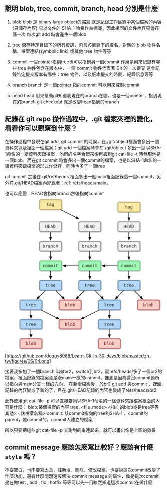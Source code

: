 
##  說明 blob, tree, commit, branch, head 分別是什麼
1. blob
blob 是 binary large object的縮寫
就是紀錄工作目錄中某個檔案的內容(只儲存內容)
它以文件的 SHA-1 哈希作為標識，因此相同的文件內容只會存儲一次
每次git add 時會產生一個blob

2. tree
儲存特定目錄下的所有資訊，包含該目錄下的檔名、對應的 blob 物件名稱、檔案連結(symbolic link) 或其他 tree 物件等等

3. commit
一個pointer指到tree也可以指到另一個commit
作用是用來記錄有哪些 tree 物件包含在版本中，一個 commit 物件代表著 Git 的一次提交
還會記錄特定提交版本有哪些：tree 物件、以及版本提交的時間、紀錄訊息等等

4. branch 
branch 是一個pointer 指向commit 可以用來控制commit

5. head
head 用來幫助git知道我現在的branch在哪，也是一個pointer，指到現在的branch
git checkout 就是改變head指到的branch

## 紀錄在 git repo 操作過程中，.git 檔案夾裡的變化，看看你可以觀察到什麼？
在操作過程中發現在git add, git commit 的時候，在./git/object裡面會多出一個資料夾以及裡面一個檔案；git add 一個檔案時會在./git/object 多出一個 以SHA-1命名的一組資料夾跟檔案，他們的名字合起來後再丟到git cat-file -t 時發現他是一個blob，而在git commit 時會多出一個commit的檔案，也是以SHA-1命名的一組資料夾跟檔案的形式作儲存，同時也多了一個tree

git commit 之後在.git/ref/heads 裡面多出一個main裡面記錄這一個commit，另外在.git/HEAD檔案內紀錄著：ref: refs/heads/main。

也可以應證：HEAD會指向branch然後指向commit
![](image/relationship.png)
[https://github.com/doggy8088/Learn-Git-in-30-days/blob/master/zh-tw/figures/06/04.png]

接著我多加了一個branch 叫做br2，switch到br2，而refs/heads/多了一個br2的檔案，裡面記錄的檔案竟是跟main一樣的commit，推測是因為還沒commit過所以指向與main分支一樣的方向，
在新增檔案後，於br2 git add 與commit ，裡面記錄的內容變成了新的了，且在.git/HEAD記錄的內容也變成了refs/heads/br2

此外使用git cat-file -p 可以直接查詢以SHA-1命名的一組資料夾跟檔案裡面的內容是什麼：
blob:某個檔案的內容
tree: <file_mode> <指向的blob或是tree等等其他> <該檔案名稱>
commit: 該commit指向的tree的SHA-1 ，commit的parent，誰commit的，commit人建立的檔案

所以只要把這些git cat-file -p 查詢到的串連起來，就可以畫出像是上圖的效果
##  commit message 應該怎麼寫比較好？應該有什麼 `style` 嗎？
不要空白，也不要寫太長，註新增、刪除、修改檔案，也要說這次commit改變了什麼功能，還有什麼問題還沒解決
commit message 的屬性，像是這次commit 是在做test , add , fix , hotfix 等等可以先一目瞭然知道這次commit在做什麼

